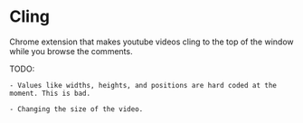 Cling
=====

Chrome extension that makes youtube videos cling to the top of the window while you browse the comments.

TODO:

	- Values like widths, heights, and positions are hard coded at the moment. This is bad.

	- Changing the size of the video.